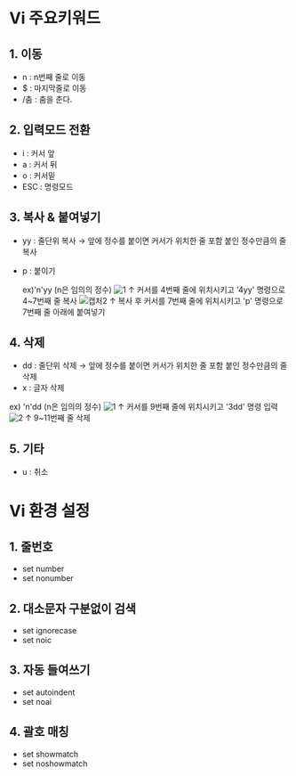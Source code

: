 Vi 주요키워드
==========
## 1. 이동
* n : n번째 줄로 이동
* $ : 마지막줄로 이동
* /춤 : 춤을 춘다.

## 2. 입력모드 전환
* i : 커서 앞
* a : 커서 뒤
* o : 커서밑
* ESC : 명령모드

## 3. 복사 & 붙여넣기
* yy : 줄단위 복사 → 앞에 정수를 붙이면 커서가 위치한 줄 포함 붙인 정수만큼의 줄 복사 
* p : 붙이기
  
  ex)'n'yy (n은 임의의 정수)
   ![1](https://user-images.githubusercontent.com/53134813/65257789-bef8ae00-db3c-11e9-992a-3e730b7d663b.JPG)
     ↑ 커서를 4번째 줄에 위치시키고 '4yy' 명령으로 4~7번째 줄 복사
   ![캡처2](https://user-images.githubusercontent.com/53134813/65257801-c4ee8f00-db3c-11e9-9d41-07aed20b51e3.JPG)
     ↑ 복사 후 커서를 7번째 줄에 위치시키고 'p' 명령으로 7번째 줄 아래에 붙여넣기


## 4. 삭제
* dd : 줄단위 삭제  → 앞에 정수를 붙이면 커서가 위치한 줄 포함 붙인 정수만큼의 줄 삭제
* x : 글자 삭제

 ex) 'n'dd (n은 임의의 정수)
 ![1](https://user-images.githubusercontent.com/53134813/65258771-73470400-db3e-11e9-9d47-2aa92604e458.JPG)
    ↑ 커서를 9번째 줄에 위치시키고 '3dd' 명령 입력
 ![2](https://user-images.githubusercontent.com/53134813/65258775-7510c780-db3e-11e9-9ab3-8365c7a9a506.JPG)
    ↑ 9~11번째 줄 삭제 

## 5. 기타
* u : 취소

Vi 환경 설정
======
## 1. 줄번호
* set number
* set nonumber

## 2. 대소문자 구분없이 검색
* set ignorecase
* set noic

## 3. 자동 들여쓰기
* set autoindent
* set noai

## 4. 괄호 매칭
* set showmatch
* set noshowmatch


